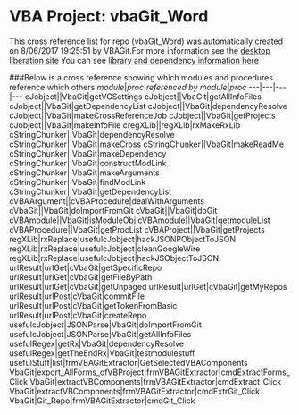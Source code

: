# VBA Project: vbaGit_Word
This cross reference list for repo (vbaGit_Word) was automatically created on 8/06/2017 19:25:51 by VBAGit.For more information see the [desktop liberation site](http://ramblings.mcpher.com/Home/excelquirks/drivesdk/gettinggithubready "desktop liberation")
You can see [library and dependency information here](dependencies.md)

###Below is a cross reference showing which modules and procedures reference which others
*module*|*proc*|*referenced by module*|*proc*
---|---|---|---
cJobject||VbaGit|getVGSettings
cJobject||VbaGit|getAllInfoFiles
cJobject||VbaGit|getDependencyList
cJobject||VbaGit|dependencyResolve
cJobject||VbaGit|makeCrossReferenceJob
cJobject||VbaGit|getProjects
cJobject||VbaGit|makeInfoFile
cregXLib||regXLib|rxMakeRxLib
cStringChunker||VbaGit|dependencyResolve
cStringChunker||VbaGit|makeCross
cStringChunker||VbaGit|makeReadMe
cStringChunker||VbaGit|makeDependency
cStringChunker||VbaGit|constructModLink
cStringChunker||VbaGit|makeArguments
cStringChunker||VbaGit|findModLink
cStringChunker||VbaGit|getDependencyList
cVBAArgument||cVBAProcedure|dealWithArguments
cVbaGit||VbaGit|doImportFromGit
cVbaGit||VbaGit|doGit
cVBAmodule||VbaGit|isModuleObj
cVBAmodule||VbaGit|getmoduleList
cVBAProcedure||VbaGit|getProcList
cVBAProject||VbaGit|getProjects
regXLib|rxReplace|usefulcJobject|hackJSONPObjectToJSON
regXLib|rxReplace|usefulcJobject|cleanGoogleWire
regXLib|rxReplace|usefulcJobject|hackJSObjectToJSON
urlResult|urlGet|cVbaGit|getSpecificRepo
urlResult|urlGet|cVbaGit|getFileByPath
urlResult|urlGet|cVbaGit|getUnpaged
urlResult|urlGet|cVbaGit|getMyRepos
urlResult|urlPost|cVbaGit|commitFile
urlResult|urlPost|cVbaGit|getTokenFromBasic
urlResult|urlPost|cVbaGit|createRepo
usefulcJobject|JSONParse|VbaGit|doImportFromGit
usefulcJobject|JSONParse|VbaGit|getAllInfoFiles
usefulRegex|getRx|VbaGit|dependencyResolve
usefulRegex|getTheEndRx|VbaGit|testmodulestuff
usefulStuff|list|frmVBAGitExtractor|GetSelectedVBAComponents
VbaGit|export_AllForms_ofVBProject|frmVBAGitExtractor|cmdExtractForms_Click
VbaGit|extractVBComponents|frmVBAGitExtractor|cmdExtract_Click
VbaGit|extractVBComponents|frmVBAGitExtractor|cmdExtrGit_Click
VbaGit|Git_Repo|frmVBAGitExtractor|cmdGit_Click
